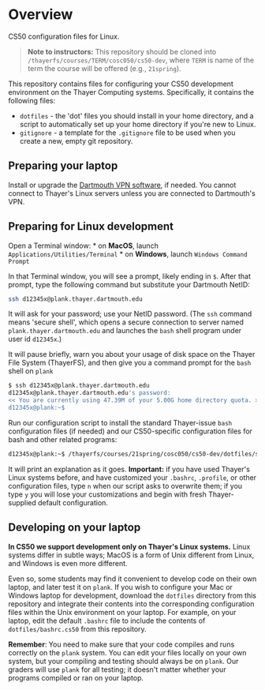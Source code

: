 # Overview

CS50 configuration files for Linux.

> **Note to instructors:**
> This repository should be cloned into `/thayerfs/courses/TERM/cosc050/cs50-dev`,
> where `TERM` is name of the term the course will be offered (e.g., `21spring`).

This repository contains files for configuring your CS50 development environment on the Thayer Computing systems.
Specifically, it contains the following files:

* `dotfiles` - the 'dot' files you should install in your home directory, and a script to automatically set up your home directory if you're new to Linux.
* `gitignore` - a template for the `.gitignore` file to be used when you create a new, empty git repository.

## Preparing your laptop

Install or upgrade the [Dartmouth VPN software](https://services.dartmouth.edu/TDClient/1806/Portal/KB/?CategoryID=13404), if needed.
You cannot connect to Thayer's Linux servers unless you are connected to Dartmouth's VPN.

## Preparing for Linux development

Open a Terminal window:
	* on **MacOS**, launch `Applications/Utilities/Terminal`
	* on **Windows**, launch `Windows Command Prompt `

In that Terminal window, you will see a prompt, likely ending in `$`.  After that prompt, type the following command but substitute your Dartmouth NetID:

```bash
ssh d12345x@plank.thayer.dartmouth.edu
```

It will ask for your password; use your NetID password.
(The `ssh` command means 'secure shell', which opens a secure connection to server named `plank.thayer.dartmouth.edu` and launches the `bash` shell program under user id `d12345x`.)

It will pause briefly, warn you about your usage of disk space on the Thayer File System (ThayerFS), and then give you a command prompt for the `bash` shell on `plank`

```bash
$ ssh d12345x@plank.thayer.dartmouth.edu
d12345x@plank.thayer.dartmouth.edu's password:
<< You are currently using 47.39M of your 5.00G home directory quota. >>
d12345x@plank:~$
```

Run our configuration script to install the standard Thayer-issue `bash` configuration files (if needed) and our CS50-specific configuration files for bash and other related programs:

```bash
d12345x@plank:~$ /thayerfs/courses/21spring/cosc050/cs50-dev/dotfiles/setup
```

It will print an explanation as it goes.
**Important:** if you have used Thayer's Linux systems before, and have customized your `.bashrc`, `.profile`, or other configuration files, type `n` when our script asks to overwrite them; if you type `y` you will lose your customizations and begin with fresh Thayer-supplied default configuration.


## Developing on your laptop

**In CS50 we support development only on Thayer's Linux systems.**
Linux systems differ in subtle ways; MacOS is a form of Unix different from Linux, and Windows is even more different.

Even so, some students may find it convenient to develop code on their own laptop, and later test it on `plank`.
If you wish to configure your Mac or Windows laptop for development, download the `dotfiles` directory from this repository and integrate their contents into the corresponding configuration files within the Unix environment on your laptop.
For example, on your laptop, edit the default `.bashrc` file to include the contents of `dotfiles/bashrc.cs50` from this repository.

**Remember**: You need to make sure that your code compiles and runs correctly on the `plank` system.
You can edit your files locally on your own system, but your compiling and testing should always be on `plank`.
Our graders will use `plank` for all testing; it doesn't matter whether your programs compiled or ran on your laptop.

